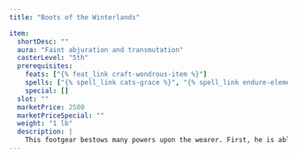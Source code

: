 ```yaml
---
title: "Boots of the Winterlands"

item:
  shortDesc: ""
  aura: "Faint abjuration and transmutation"
  casterLevel: "5th"
  prerequisites:
    feats: ["{% feat_link craft-wondrous-item %}"]
    spells: ["{% spell_link cats-grace %}", "{% spell_link endure-elements %}", "{% spell_link pass-without-trace %}"]
    special: []
  slot: ""
  marketPrice: 2500
  marketPriceSpecial: ""
  weight: "1 lb"
  description: |
    This footgear bestows many powers upon the wearer. First, he is able to travel across snow at his normal speed, leaving no tracks. The boots also enable him to travel at normal speed across the most slippery ice (horizontal surfaces only, not vertical or sharply slanted ones) without falling or slipping. Finally, _boots of the winterlands_ warm the wearer, as if he were affected by an {% spell_link endure-elements %} spell.
---
```

